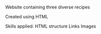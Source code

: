 Website containing three diverse recipes

Created using HTML

Skills applied:
HTML structure
Links
Images

